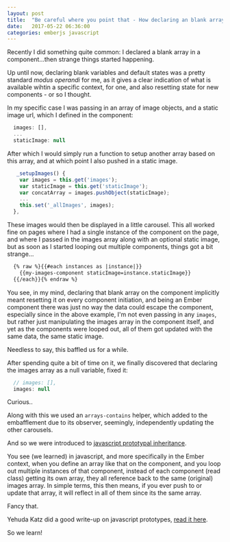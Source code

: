 ```yaml
---
layout: post
title:  "Be careful where you point that - How declaring an blank array baffled us"
date:   2017-05-22 06:36:00
categories: emberjs javascript
---
```


Recently I did something quite common: I declared a blank array in a component...then strange things started happening.

Up until now, declaring blank variables and default states was a pretty standard *modus operandi* for me, as it gives a clear indication of what is available wihtin a specific context, for one, and also resetting state for new components - or so I thought. 

In my specific case I was passing in an array of image objects, and a static image url, which I defined in the component:

```javascript
  images: [],
  ...
  staticImage: null 
```

After which I would simply run a function to setup another array based on this array, and at which point I also pushed in a static image.

```javascript
   _setupImages() {
    var images = this.get('images');
    var staticImage = this.get('staticImage');
    var concatArray = images.pushObject(staticImage);
    ...
    this.set('_allImages', images);
  },
```

These images would then be displayed in a little carousel. 
This all worked fine on pages where I had a single instance of the component on the page, and where I passed in the images array along with an optional static image, but as soon as I started looping out multiple components, things got a bit strange... 


```html
  {% raw %}{{#each instances as |instance|}}
    {{my-images-component staticImage=instance.staticImage}}
  {{/each}}{% endraw %}
```

You see, in my mind, declaring that blank array on the component implicitly meant resetting it on every component initiation, and being an Ember component there was just no way the data could escape the component, especially since in the above example, I'm not even passing in any `images`, but rather just manipulating the images array in the component itself, and yet as the components were looped out, all of them got updated with the same data, the same static image.

Needless to say, this baffled us for a while.

After spending quite a bit of time on it, we finally discovered that declaring the images array as a null variable, fixed it:

```javascript
  // images: [],
  images: null
```

Curious.. 

Along with this we used an `arrays-contains` helper, which added to the embafflement due to its observer, seemingly, independently updating the other carousels.

And so we were introduced to [javascript prototypal inheritance][inheritance].

You see (we learned) in javascript, and more specifically in the Ember context, when you define an array like that on the component, and you loop out multiple instances of that component, instead of each component (read class) getting its own array, they all reference back to the same (original) images array. In simple terms, this then means, if you ever push to or update that array, it will reflect in all of them since its the same array.  

Fancy that. 

Yehuda Katz did a good write-up on javascript prototypes, [read it here][wykatz].

So we learn!  


[inheritance]: https://medium.com/javascript-scene/the-two-pillars-of-javascript-ee6f3281e7f3
[wykatz]: http://yehudakatz.com/2011/08/12/understanding-prototypes-in-javascript/


